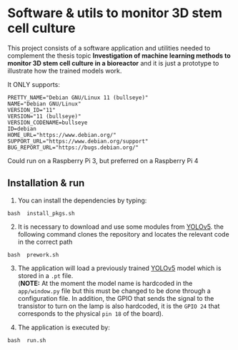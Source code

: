 # Software & utils to monitor 3D stem cell culture

This project consists of a software application and utilities needed to complement
the thesis topic **Investigation of machine learning methods to monitor 3D stem cell culture
in a bioreactor** and it is just a prototype to illustrate how the trained models work.

It ONLY supports:

```
PRETTY_NAME="Debian GNU/Linux 11 (bullseye)"
NAME="Debian GNU/Linux"
VERSION_ID="11"
VERSION="11 (bullseye)"
VERSION_CODENAME=bullseye
ID=debian
HOME_URL="https://www.debian.org/"
SUPPORT_URL="https://www.debian.org/support"
BUG_REPORT_URL="https://bugs.debian.org/"
```

Could run on a Raspberry Pi 3, but preferred on a Raspberry Pi 4

## Installation & run

1. You can install the dependencies by typing:

```
bash  install_pkgs.sh
```

2. It is necessary to download and use some modules from [YOLOv5].
   the following command clones the repository and locates the relevant code in the correct path

```
bash  prework.sh
```

3. The application will load a previously trained [YOLOv5] model which is stored in a `.pt` file.\
   (**NOTE:** At the moment the model name is hardcoded in the `app/window.py` file but this must be
   changed to be done through a configuration file. In addition, the GPIO that sends the signal to the
   transistor to turn on the lamp is also hardcoded, it is the `GPIO 24` that corresponds to the physical
   `pin 18` of the board).

5. The application is executed by:

```
bash  run.sh
```
[YOLOv5]:https://github.com/ultralytics/yolov5

